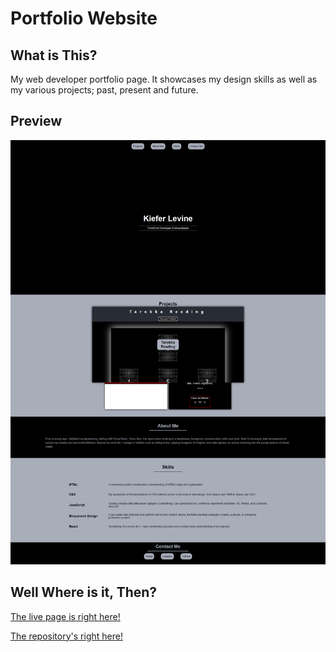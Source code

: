 # Portfolio Website

## What is This?
My web developer portfolio page. It showcases my design skills as well as my various projects; past, present and future.

## Preview

![The ugly first effort!](./assets/images/portfolio-1.0.png)

## Well Where is it, Then?
[The live page is right here!](https://rookieprime.github.io/portfolio/)

[The repository's right here!](https://github.com/RookiePrime/portfolio)